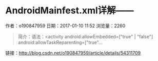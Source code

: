 # AndroidMainfest.xml详解——<activity>
作者：o190847959
日期：2017-01-10 11:52
浏览量：2260
> 简介：语法：<activity android:allowEmbedded=["true" | "false"]
          android:allowTaskReparenting=["true"...

 链接：http://blog.csdn.net/o190847959/article/details/54311709
